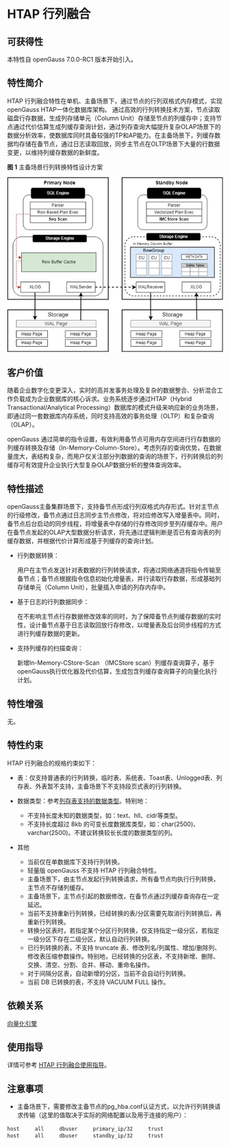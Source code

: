 # HTAP 行列融合

## 可获得性<a name="section15406143204715"></a>

本特性自 openGauss 7.0.0-RC1 版本开始引入。

## 特性简介<a name="section740615433477"></a>

HTAP 行列融合特性在单机、主备场景下，通过节点的行列双格式内存模式，实现openGauss HTAP一体化数据库架构。 通过高效的行列转换技术方案，节点读取磁盘行存数据，生成列存储单元（Column Unit）存储至节点的列缓存中；支持节点通过代价估算生成列缓存查询计划，通过列存查询大幅提升复杂OLAP场景下的数据分析效率，使数据库同时具备较强的TP和AP能力。在主备场景下，列缓存数据均存储在备节点，通过日志读取回放，同步主节点在OLTP场景下大量的行数据变更，以维持列缓存数据的新鲜度。

**图 1**  主备场景行列转换特性设计方案<a name="fig114741818101675"></a>  

![](figures/HTAP.jpg)

## 客户价值<a name="section13406743164715"></a>

随着企业数字化变更深入，实时的高并发事务处理及复杂的数据整合、分析混合工作负载成为企业数据库的核心诉求。业务系统逐步通过HTAP（Hybrid Transactional/Analytical Processing）数据库的模式升级来响应新的业务场景，即通过同一套数据库内存系统，同时支持高效的事务处理（OLTP）和复杂查询（OLAP）。

openGauss 通过简单的指令设置，有效利用备节点可用内存空间进行行存数据的列缓存转换及存储（In-Memory-Column-Store）。考虑列存的查询优势，在数据量庞大，表结构复杂，而用户仅关注部分列数据的查询的场景下，行列转换后的列缓存可有效提升企业执行大型复杂OLAP数据分析的整体查询效率。

## 特性描述<a name="section16406154310471"></a>

openGauss主备集群场景下，支持备节点形成行列双格式内存形式。针对主节点的行级修改，备节点通过日志同步主节点修改，将对应修改写入增量表中。同时，备节点后台启动的同步线程，将增量表中存储的行存修改同步至列存缓存中。用户在备节点发起的OLAP大型数据分析请求，将先通过逻辑判断是否已有查询表的列缓存数据，并根据代价计算形成基于列缓存的查询计划。

- 行列数据转换：

    用户在主节点发送针对表数据的行列转换请求，将通过网络通道将指令传输至备节点；备节点根据指令信息初始化增量表，并行读取行存数据，形成基础列存储单元（Column Unit），批量插入申请的列存内存中。

- 基于日志的行列数据同步：

    在不影响主节点行存数据修改效率的同时，为了保障备节点列缓存数据的实时性，设计备节点基于日志读取回放行存修改，以增量表及后台同步线程的方式进行列缓存数据的更新。

- 支持列缓存的扫描查询：

    新增In-Memory-CStore-Scan （IMCStore scan）列缓存查询算子，基于openGauss执行优化器及代价估算，生成包含列缓存查询算子的向量化执行计划。


## 特性增强<a name="section1340684315478"></a>

无。

## 特性约束<a name="section06531946143616"></a>

HTAP 行列融合的规格约束如下：

-   表：仅支持普通表的行列转换，临时表、系统表、Toast表、Unlogged表、列存表、外表暂不支持，主备场景下不支持段页式表的行列转换。

-   数据类型：参考[列存表支持的数据类型](../SQLReference/列存表支持的数据类型.md)。特别地：
    - 不支持长度未知的数据类型，如：text、hll、cidr等类型。
    - 不支持长度超过 8kb 的可变长度数据库类型，如：char(2500)、varchar(2500)。不建议转换较长长度的数据类型的列。
-   其他
    - 当前仅在单数据库下支持行列转换。
    - 轻量版 openGauss 不支持 HTAP 行列融合特性。
    - 主备场景下，由主节点发起行列转换请求，所有备节点均执行行列转换，主节点不存储列缓存。
    - 主备场景下，主节点引起的数据修改，在备节点通过列缓存查询存在一定延迟。
    - 当前不支持重新行列转换，已经转换的表/分区需要先取消行列转换后，再重新行列转换。
    - 转换分区表时，若指定某个分区行列转换，仅支持指定一级分区，若指定一级分区下存在二级分区，默认自动行列转换。
    - 已行列转换的表，不支持 truncate 表、修改列名/列属性、增加/删除列、修改表压缩参数操作。特别地，已经转换的分区表，不支持新增、删除、交换、清空、分割、合并、移动、重命名操作。
    - 对于间隔分区表，自动新增的分区，当前不会自动行列转换。
    - 当前 DB 已转换的表，不支持 VACUUM FULL 操作。

## 依赖关系<a name="section8406643144716"></a>
[向量化引擎](向量化引擎.md)

## 使用指导<a name="section20491151513592"></a>

详情可参考 [HTAP 行列融合使用指导](../BriefTutorial/行列融合.md)。

## 注意事项<a name="section147831546105511"></a>
- 主备场景下，需要修改主备节点的pg_hba.conf认证方式，以允许行列转换请求传输（这里的值取决于实际的网络配置以及用于连接的用户）：

```
host     all     dbuser     primary_ip/32     trust
host     all     dbuser     standby_ip/32     trust
```